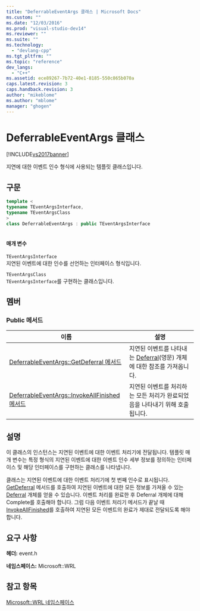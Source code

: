 ```yaml
---
title: "DeferrableEventArgs 클래스 | Microsoft Docs"
ms.custom: ""
ms.date: "12/03/2016"
ms.prod: "visual-studio-dev14"
ms.reviewer: ""
ms.suite: ""
ms.technology: 
  - "devlang-cpp"
ms.tgt_pltfrm: ""
ms.topic: "reference"
dev_langs: 
  - "C++"
ms.assetid: ece89267-7b72-40e1-8185-550c865b070a
caps.latest.revision: 3
caps.handback.revision: 3
author: "mikeblome"
ms.author: "mblome"
manager: "ghogen"
---
```

# DeferrableEventArgs 클래스
[!INCLUDE[vs2017banner](../assembler/inline/includes/vs2017banner.md)]

지연에 대한 이벤트 인수 형식에 사용되는 템플릿 클래스입니다.  
  
## 구문  
  
```cpp  
template <  
typename TEventArgsInterface,  
typename TEventArgsClass  
>  
class DeferrableEventArgs : public TEventArgsInterface  
  
```  
  
#### 매개 변수  
 `TEventArgsInterface`  
 지연된 이벤트에 대한 인수를 선언하는 인터페이스 형식입니다.  
  
 `TEventArgsClass`  
 `TEventArgsInterface`를 구현하는 클래스입니다.  
  
## 멤버  
  
### Public 메서드  
  
|이름|설명|  
|--------|--------|  
|[DeferrableEventArgs::GetDeferral 메서드](../windows/deferrableeventargs-getdeferral-method.md)|지연된 이벤트를 나타내는 [Deferral](http://go.microsoft.com/fwlink/?LinkId=526520)\(영문\) 개체에 대한 참조를 가져옵니다.|  
|[DeferrableEventArgs::InvokeAllFinished 메서드](../windows/deferrableeventargs-invokeallfinished-method.md)|지연된 이벤트를 처리하는 모든 처리가 완료되었음을 나타내기 위해 호출됩니다.|  
  
## 설명  
 이 클래스의 인스턴스는 지연된 이벤트에 대한 이벤트 처리기에 전달됩니다.  템플릿 매개 변수는 특정 형식의 지연된 이벤트에 대한 이벤트 인수 세부 정보를 정의하는 인터페이스 및 해당 인터페이스를 구현하는 클래스를 나타냅니다.  
  
 클래스는 지연된 이벤트에 대한 이벤트 처리기에 첫 번째 인수로 표시됩니다.  [GetDeferral](../windows/deferrableeventargs-getdeferral-method.md) 메서드를 호출하여 지연된 이벤트에 대한 모든 정보를 가져올 수 있는 [Deferral](http://go.microsoft.com/fwlink/?LinkId=526520) 개체를 얻을 수 있습니다.  이벤트 처리를 완료한 후 Deferral 개체에 대해 Complete를 호출해야 합니다.  그럼 다음 이벤트 처리기 메서드가 끝날 때 [InvokeAllFinished](../windows/deferrableeventargs-invokeallfinished-method.md)를 호출하여 지연된 모든 이벤트의 완료가 제대로 전달되도록 해야 합니다.  
  
## 요구 사항  
 **헤더:** event.h  
  
 **네임스페이스:** Microsoft::WRL  
  
## 참고 항목  
 [Microsoft::WRL 네임스페이스](../windows/microsoft-wrl-namespace.md)